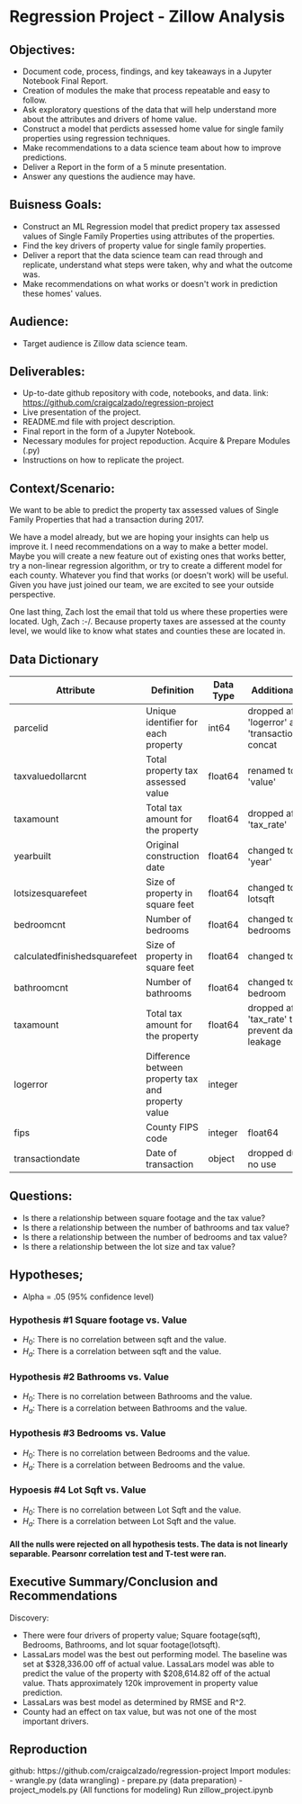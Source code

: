 # Regression Project - Zillow Analysis
<h2>Objectives:</h2>

- Document code, process, findings, and key takeaways in a Jupyter Notebook Final Report.
- Creation of modules the make that process repeatable and easy to follow.
- Ask exploratory questions of the data that will help understand more about the attributes and drivers of home value.
- Construct a model that perdicts assessed home value for single family properties using regression techniques.
- Make recommendations to a data science team about how to improve predictions.
- Deliver a Report in the form of a 5 minute presentation.
- Answer any questions the audience may have.

<h2>Buisness Goals:</h2>

- Construct an ML Regression model that predict propery tax assessed values of Single Family Properties using attributes of the properties.
- Find the key drivers of property value for single family properties.
- Deliver a report that the data science team can read through and replicate, understand what steps were taken, why and what the outcome was.
- Make recommendations on what works or doesn't work in prediction these homes' values.

<h2>Audience:</h2>

- Target audience is Zillow data science team.

<h2>Deliverables:</h2>

- Up-to-date github repository with code, notebooks, and data. link: https://github.com/craigcalzado/regression-project
- Live presentation of the project. 
- README.md file with project description.
- Final report in the form of a Jupyter Notebook.
- Necessary modules for project repoduction. Acquire & Prepare Modules (.py)
- Instructions on how to replicate the project.

<h2>Context/Scenario:</h2>

We want to be able to predict the property tax assessed values of Single Family Properties that had a transaction during 2017.

We have a model already, but we are hoping your insights can help us improve it. I need recommendations on a way to make a better model. Maybe you will create a new feature out of existing ones that works better, try a non-linear regression algorithm, or try to create a different model for each county. Whatever you find that works (or doesn't work) will be useful. Given you have just joined our team, we are excited to see your outside perspective.

One last thing, Zach lost the email that told us where these properties were located. Ugh, Zach :-/. Because property taxes are assessed at the county level, we would like to know what states and counties these are located in.

<h2>Data Dictionary</h2>

| Attribute | Definition | Data Type | Additional Info |
| --- | --- | --- | --- |
| parcelid | Unique identifier for each property | int64 | dropped after 'logerror' and 'transactiondate' concat |
| taxvaluedollarcnt | Total property tax assessed value | float64 |renamed to 'value' |
| taxamount | Total tax amount for the property | float64 | dropped after 'tax_rate' |
| yearbuilt | Original construction date | float64 | changed to 'year' |
| lotsizesquarefeet | Size of property in square feet | float64 | changed to lotsqft |
| bedroomcnt | Number of bedrooms | float64 | changed to bedrooms |
| calculatedfinishedsquarefeet | Size of property in square feet | float64 | changed to sqft |
| bathroomcnt | Number of bathrooms | float64 |changed to bedroom |
| taxamount | Total tax amount for the property | float64 | dropped after 'tax_rate' to prevent data leakage |
| logerror | Difference between property tax and property value | integer | |
| fips | County FIPS code | integer | float64 |
| transactiondate | Date of transaction | object | dropped due to no use |

<h2>Questions:</h2>

- Is there a relationship between square footage and the tax value?
- Is there a relationship between the number of bathrooms and tax value?
- Is there a relationship between the number of bedrooms and tax value?
- Is there a relationship between the lot size and tax value?

<h2>Hypotheses;</h2>

- Alpha = .05 (95% confidence level)

<h3>Hypothesis #1 Square footage vs. Value</h3>

-  $H_0:$ There is no correlation between sqft and the value.
-  $H_a:$ There is a correlation between sqft and the value.

<h3>Hypothesis #2 Bathrooms vs. Value</h3>

-  $H_0:$ There is no correlation between Bathrooms and the value.
-  $H_a:$ There is a correlation between Bathrooms and the value.

<h3>Hypothesis #3 Bedrooms vs. Value</h3>

-  $H_0:$ There is no correlation between Bedrooms and the value.
-  $H_a:$ There is a correlation between Bedrooms and the value.

<h3>Hypoesis #4 Lot Sqft vs. Value</h3>

-  $H_0:$ There is no correlation between Lot Sqft and the value.
-  $H_a:$ There is a correlation between Lot Sqft and the value. 

<h4>All the nulls were rejected on all hypothesis tests. The data is not linearly separable. Pearsonr correlation test and T-test were ran.</h4>

<h2>Executive Summary/Conclusion and Recommendations</h2>

Discovery:

- There were four drivers of property value; Square footage(sqft), Bedrooms, Bathrooms, and lot squar footage(lotsqft).
- LassaLars model was the best out performing model. The baseline was set at $328,336.00 off of actual value. LassaLars model was able to predict the value of the property with $208,614.82 off of the actual value. Thats approximately 120k improvement in property value prediction.
- LassaLars was best model as determined by RMSE and R^2.
- County had an effect on tax value, but was not one of the most important drivers.

<h2>Reproduction</h2>
github: https://github.com/craigcalzado/regression-project
Import modules:
    - wrangle.py (data wrangling)
    - prepare.py (data preparation)
    - project_models.py (All functions for modeling)
Run zillow_project.ipynb

